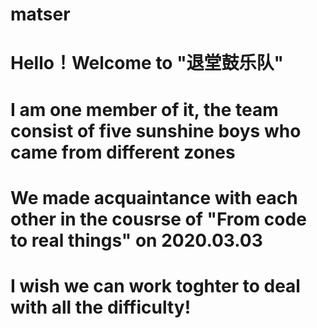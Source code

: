 # matser
# Hello！Welcome to "退堂鼓乐队" 
# I am one member of it, the team consist of five sunshine boys who came from different zones
# We made acquaintance with each other in the cousrse of "From code to real things" on 2020.03.03
# I wish we can work toghter to deal with all the difficulty!

